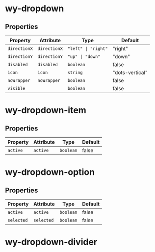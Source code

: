 # wy-dropdown

## Properties

| Property     | Attribute    | Type                | Default         |
|--------------|--------------|---------------------|-----------------|
| `directionX` | `directionX` | `"left" \| "right"` | "right"         |
| `directionY` | `directionY` | `"up" \| "down"`    | "down"          |
| `disabled`   | `disabled`   | `boolean`           | false           |
| `icon`       | `icon`       | `string`            | "dots-vertical" |
| `noWrapper`  | `noWrapper`  | `boolean`           | false           |
| `visible`    |              | `boolean`           | false           |


# wy-dropdown-item

## Properties

| Property | Attribute | Type      | Default |
|----------|-----------|-----------|---------|
| `active` | `active`  | `boolean` | false   |


# wy-dropdown-option

## Properties

| Property   | Attribute  | Type      | Default |
|------------|------------|-----------|---------|
| `active`   | `active`   | `boolean` | false   |
| `selected` | `selected` | `boolean` | false   |


# wy-dropdown-divider
